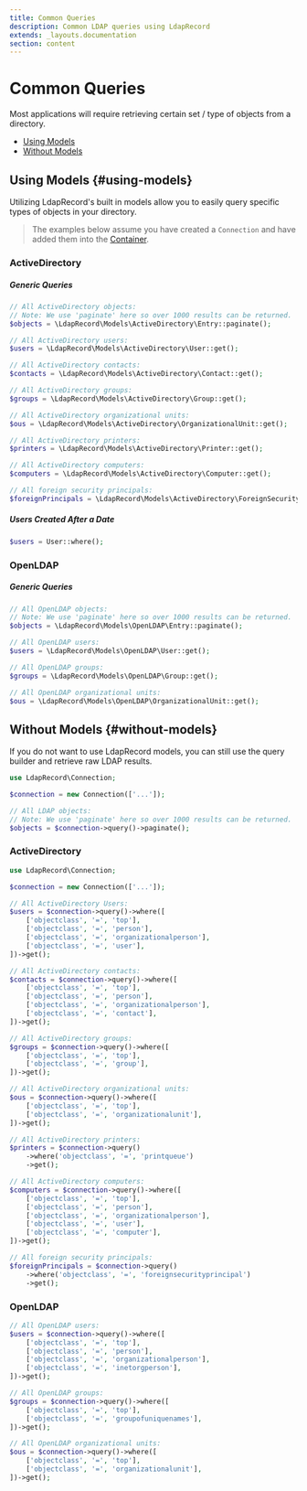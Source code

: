 ```yaml
---
title: Common Queries
description: Common LDAP queries using LdapRecord
extends: _layouts.documentation
section: content
---
```


# Common Queries

Most applications will require retrieving certain set / type of objects from a directory.

- [Using Models](#using-models)
- [Without Models](#without-models)

## Using Models {#using-models}

Utilizing LdapRecord's built in models allow you to easily query specific types of objects in your directory.

> The examples below assume you have created a `Connection` and have added them into the [Container](/docs/connections#container).

### ActiveDirectory

##### Generic Queries

```php
// All ActiveDirectory objects:
// Note: We use 'paginate' here so over 1000 results can be returned.
$objects = \LdapRecord\Models\ActiveDirectory\Entry::paginate();

// All ActiveDirectory users:
$users = \LdapRecord\Models\ActiveDirectory\User::get();

// All ActiveDirectory contacts:
$contacts = \LdapRecord\Models\ActiveDirectory\Contact::get();

// All ActiveDirectory groups:
$groups = \LdapRecord\Models\ActiveDirectory\Group::get();

// All ActiveDirectory organizational units:
$ous = \LdapRecord\Models\ActiveDirectory\OrganizationalUnit::get();

// All ActiveDirectory printers:
$printers = \LdapRecord\Models\ActiveDirectory\Printer::get();

// All ActiveDirectory computers:
$computers = \LdapRecord\Models\ActiveDirectory\Computer::get();

// All foreign security principals:
$foreignPrincipals = \LdapRecord\Models\ActiveDirectory\ForeignSecurityPrincipal::get();
```

##### Users Created After a Date

```php
$users = User::where();
```

### OpenLDAP

##### Generic Queries

```php
// All OpenLDAP objects:
// Note: We use 'paginate' here so over 1000 results can be returned.
$objects = \LdapRecord\Models\OpenLDAP\Entry::paginate();

// All OpenLDAP users:
$users = \LdapRecord\Models\OpenLDAP\User::get();

// All OpenLDAP groups:
$groups = \LdapRecord\Models\OpenLDAP\Group::get();

// All OpenLDAP organizational units:
$ous = \LdapRecord\Models\OpenLDAP\OrganizationalUnit::get();
```

## Without Models {#without-models}

If you do not want to use LdapRecord models, you can still use the query builder and retrieve raw LDAP results.

```php
use LdapRecord\Connection;

$connection = new Connection(['...']);

// All LDAP objects:
// Note: We use 'paginate' here so over 1000 results can be returned.
$objects = $connection->query()->paginate();
```

### ActiveDirectory

```php
use LdapRecord\Connection;

$connection = new Connection(['...']);

// All ActiveDirectory Users:
$users = $connection->query()->where([
    ['objectclass', '=', 'top'],
    ['objectclass', '=', 'person'],
    ['objectclass', '=', 'organizationalperson'],
    ['objectclass', '=', 'user'],
])->get();

// All ActiveDirectory contacts:
$contacts = $connection->query()->where([
    ['objectclass', '=', 'top'],
    ['objectclass', '=', 'person'],
    ['objectclass', '=', 'organizationalperson'],
    ['objectclass', '=', 'contact'],
])->get();

// All ActiveDirectory groups:
$groups = $connection->query()->where([
    ['objectclass', '=', 'top'],
    ['objectclass', '=', 'group'],
])->get();

// All ActiveDirectory organizational units:
$ous = $connection->query()->where([
    ['objectclass', '=', 'top'],
    ['objectclass', '=', 'organizationalunit'],
])->get();

// All ActiveDirectory printers:
$printers = $connection->query()
    ->where('objectclass', '=', 'printqueue')
    ->get();

// All ActiveDirectory computers:
$computers = $connection->query()->where([
    ['objectclass', '=', 'top'],
    ['objectclass', '=', 'person'],
    ['objectclass', '=', 'organizationalperson'],
    ['objectclass', '=', 'user'],
    ['objectclass', '=', 'computer'],
])->get();

// All foreign security principals:
$foreignPrincipals = $connection->query()
    ->where('objectclass', '=', 'foreignsecurityprincipal')
    ->get();
```

### OpenLDAP

```php
// All OpenLDAP users:
$users = $connection->query()->where([
    ['objectclass', '=', 'top'],
    ['objectclass', '=', 'person'],
    ['objectclass', '=', 'organizationalperson'],
    ['objectclass', '=', 'inetorgperson'],
])->get();

// All OpenLDAP groups:
$groups = $connection->query()->where([
    ['objectclass', '=', 'top'],
    ['objectclass', '=', 'groupofuniquenames'],
])->get();

// All OpenLDAP organizational units:
$ous = $connection->query()->where([
    ['objectclass', '=', 'top'],
    ['objectclass', '=', 'organizationalunit'],
])->get();
```
